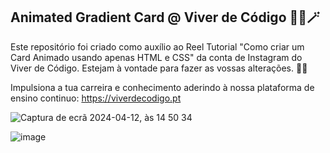 ## Animated Gradient Card @ Viver de Código 🕺🏻🪄

Este repositório foi criado como auxílio ao Reel Tutorial "Como criar um Card Animado usando apenas HTML e CSS" da conta de Instagram do Viver de Código.
Estejam à vontade para fazer as vossas alterações. 🚀🚀

Impulsiona a tua carreira e conhecimento aderindo à nossa plataforma de ensino continuo: https://viverdecodigo.pt

![Captura de ecrã 2024-04-12, às 14 50 34](https://github.com/Viver-de-Codigo/animated-gradient-card-html-css/assets/16358314/571959db-22dc-42b3-a4c6-627e7cf42c91)


![image](https://github.com/nunoatrocha/animated-gradient-card-html-css/assets/78148948/9f3dc9e5-4c56-46b6-a9dc-5f193fd3a6a0)
